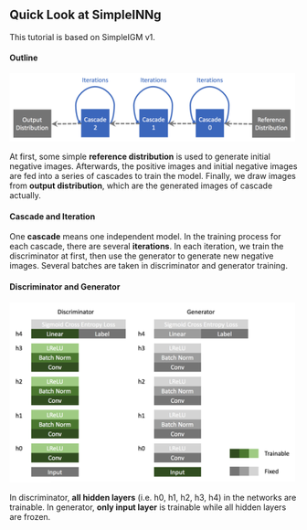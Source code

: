 ## Quick Look at SimpleINNg

This tutorial is based on SimpleIGM v1.

#### Outline

<img src="images/network-outline.png" width="500px" />

At first, some simple **reference distribution** is used to generate initial negative images. Afterwards, the positive images and initial negative images are fed into a series of cascades to train the model. Finally, we draw images from **output distribution**, which are the generated images of cascade actually.

#### Cascade and Iteration

One **cascade** means one independent model. In the training process for each cascade, there are several **iterations**. In each iteration, we train the discriminator at first, then use the generator to generate new negative images. Several batches are taken in discriminator and generator training.

#### Discriminator and Generator

<img src="images/discriminator-generator-arch.png" width="500px" />

In discriminator, **all hidden layers** (i.e. h0, h1, h2, h3, h4) in the networks are trainable. In generator, **only input layer** is trainable while all hidden layers are frozen.
